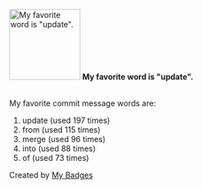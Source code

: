 <img src="https://my-badges.github.io/my-badges/favorite-word.png" alt="My favorite word is &quot;update&quot;." title="My favorite word is &quot;update&quot;." width="128">
<strong>My favorite word is &quot;update&quot;.</strong>
<br><br>

My favorite commit message words are:

1. update (used 197 times)
2. from (used 115 times)
3. merge (used 96 times)
4. into (used 88 times)
5. of (used 73 times)


Created by <a href="https://github.com/my-badges/my-badges">My Badges</a>